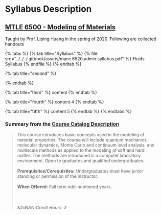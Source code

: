 # Syllabus Description

## [MTLE 6500 - Modeling of Materials](http://catalog.rpi.edu/preview_course.php?catoid=20\&coid=37906\&print)

Taught by Prof. Liping Huang in the spring of 2020. Following are collected handouts

{% tabs %}
{% tab title="Syllabus" %}
{% file src="../../../.gitbook/assets/mane.6520.admin.syllabus.pdf" %}
Fluids Syllabus
{% endfile %}
{% endtab %}

{% tab title="second" %}

{% endtab %}

{% tab title="third" %}
content&#x20;
{% endtab %}

{% tab title="fourth" %}
content 4
{% endtab %}

{% tab title="fifth" %}
content 5
{% endtab %}
{% endtabs %}



### Summary from the [Course Catalog Description ](http://catalog.rpi.edu/preview_course_nopop.php?catoid=20\&coid=37652)

> This course introduces basic concepts used in the modeling of material properties. The course will include quantum mechanics, molecular dynamics, Monte Carlo and continuum level analysis, and multiscale methods as applied to the modeling of soft and hard matter. The methods are introduced in a computer laboratory environment. Open to graduates and qualified undergraduates.\
> \
> **Prerequisites/Corequisites:** Undergraduates must have junior standing or permission of the instructor.\
> \
> **When Offered:** Fall term odd-numbered years.\
> \
> \
> \
> &#xNAN;_&#x43;redit Hours:_ _3_
